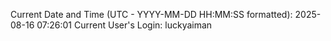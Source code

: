Current Date and Time (UTC - YYYY-MM-DD HH:MM:SS formatted): 2025-08-16 07:26:01
Current User's Login: luckyaiman
